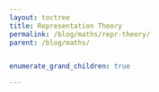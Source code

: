 ```yaml
---
layout: toctree
title: Representation Theory
permalink: /blog/maths/repr-theory/
parent: /blog/maths/


enumerate_grand_children: true

---
```

